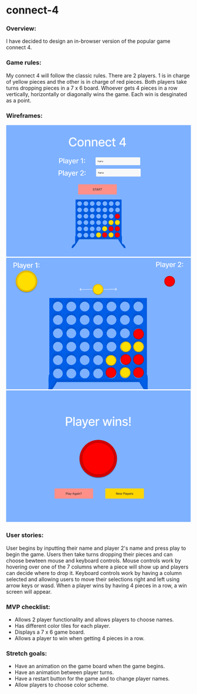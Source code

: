 # connect-4

### Overview:
I have decided to design an in-browser version of the popular game connect 4.

### Game rules:
My connect 4 will follow the classic rules. There are 2 players. 1 is in charge of yellow pieces and the other is in charge of red pieces. Both players take turns dropping pieces in a 7 x 6 board. Whoever gets 4 pieces in a row vertically, horizontally or diagonally wins the game. Each win is desginated as a point.

### Wireframes: 
![Screenshot_1](/images/Screenshot_1.png)
![Screenshot_2](/images/Screenshot_2.png)
![Screenshot_3](/images/Screenshot_3.png)

### User stories: 
User begins by inputting their name and player 2's name and press play to begin the game. Users then take turns dropping their pieces and can choose bewteen mouse and keyboard controls. Mouse controls work by hovering over one of the 7 columns where a piece will show up and players can decide where to drop it. Keyboard controls work by having a column selected and allowing users to move their selections right and left using arrow keys or wasd.
When a player wins by having 4 pieces in a row, a win screen will appear.

### MVP checklist: 
- Allows 2 player functionality and allows players to choose names.
- Has different color tiles for each player.
- Displays a 7 x 6 game board.
- Allows a player to win when getting 4 pieces in a row.

### Stretch goals: 
- Have an animation on the game board when the game begins.
- Have an animation between player turns.
- Have a restart button for the game and to change player names.
- Allow players to choose color scheme.
